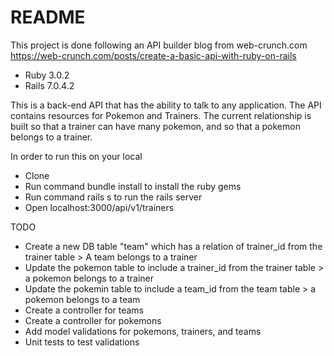# README

This project is done following an API builder blog from web-crunch.com https://web-crunch.com/posts/create-a-basic-api-with-ruby-on-rails

* Ruby 3.0.2
* Rails 7.0.4.2

This is a back-end API that has the ability to talk to any application. The API contains resources for Pokemon and Trainers. The current relationship is built so that a trainer can have many pokemon, and so that a pokemon belongs to a trainer.

In order to run this on your local
* Clone
* Run command bundle install to install the ruby gems
* Run command rails s to run the rails server
* Open localhost:3000/api/v1/trainers


TODO
* Create a new DB table "team" which has a relation of trainer_id from the trainer table > A team belongs to a trainer
* Update the pokemon table to include a trainer_id from the trainer table > a pokemon belongs to a trainer
* Update the pokemin table to include a team_id from the team table > a pokemon belongs to a team
* Create a controller for teams
* Create a controller for pokemons
* Add model validations for pokemons, trainers, and teams
* Unit tests to test validations